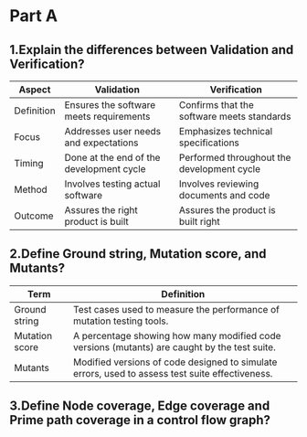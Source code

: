 # **Part A**

## **1.Explain the differences between Validation and Verification?**


| Aspect        | Validation                               | Verification                                |
|---------------|------------------------------------------|---------------------------------------------|
| Definition    | Ensures the software meets requirements  | Confirms that the software meets standards |
| Focus         | Addresses user needs and expectations    | Emphasizes technical specifications         |
| Timing        | Done at the end of the development cycle| Performed throughout the development cycle |
| Method        | Involves testing actual software         | Involves reviewing documents and code      |
| Outcome       | Assures the right product is built      | Assures the product is built right         |


## **2.Define Ground string, Mutation score, and Mutants?**


| Term          | Definition                                                                                                        |
|---------------|-------------------------------------------------------------------------------------------------------------------|
| Ground string | Test cases used to measure the performance of mutation testing tools.                                              |
| Mutation score| A percentage showing how many modified code versions (mutants) are caught by the test suite.                      |
| Mutants       | Modified versions of code designed to simulate errors, used to assess test suite effectiveness.                   |


## **3.Define Node coverage, Edge coverage and Prime path coverage in a control flow graph?**



